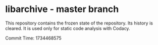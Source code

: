 # libarchive - master branch

This repository contains the frozen state of the repository.
Its history is cleared. It is used only for static code
analysis with Codacy.

Commit Time: 1734468575